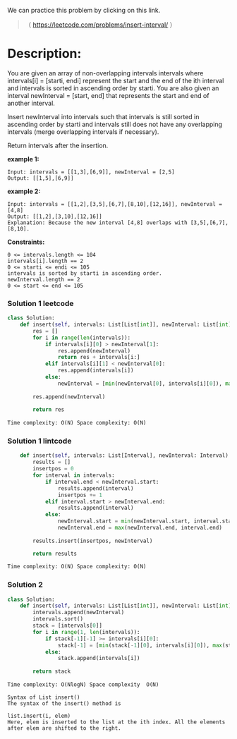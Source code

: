We can practice this problem by clicking on this link.
>（ https://leetcode.com/problems/insert-interval/ ）
# Description:
 <p> You are given an array of non-overlapping intervals intervals where intervals[i] = [starti, endi] represent the start and the end of the ith interval and intervals is sorted in ascending order by starti. You are also given an interval newInterval = [start, end] that represents the start and end of another interval.

Insert newInterval into intervals such that intervals is still sorted in ascending order by starti and intervals still does not have any overlapping intervals (merge overlapping intervals if necessary).

Return intervals after the insertion. </p> 

**example 1:**
```
Input: intervals = [[1,3],[6,9]], newInterval = [2,5]
Output: [[1,5],[6,9]]
```

**example 2:**
```
Input: intervals = [[1,2],[3,5],[6,7],[8,10],[12,16]], newInterval = [4,8]
Output: [[1,2],[3,10],[12,16]]
Explanation: Because the new interval [4,8] overlaps with [3,5],[6,7],[8,10].
```

**Constraints:**
```
0 <= intervals.length <= 104
intervals[i].length == 2
0 <= starti <= endi <= 105
intervals is sorted by starti in ascending order.
newInterval.length == 2
0 <= start <= end <= 105
```

 ### Solution 1 leetcode

```Python
class Solution:
    def insert(self, intervals: List[List[int]], newInterval: List[int]) -> List[List[int]]:
        res = []
        for i in range(len(intervals)):
            if intervals[i][0] > newInterval[1]:
                res.append(newInterval)
                return res + intervals[i:]
            elif intervals[i][1] < newInterval[0]:
                res.append(intervals[i])
            else:
                newInterval = [min(newInterval[0], intervals[i][0]), max(newInterval[1], intervals[i][1])]
        
        res.append(newInterval)
        
        return res
        
Time complexity: O(N) Space complexity: O(N)
```
 ### Solution 1 lintcode

```Python
    def insert(self, intervals: List[Interval], newInterval: Interval) -> List[Interval]:
        results = []
        insertpos = 0
        for interval in intervals:
            if interval.end < newInterval.start:
                results.append(interval)
                insertpos += 1
            elif interval.start > newInterval.end:
                results.append(interval)
            else:
                newInterval.start = min(newInterval.start, interval.start)
                newInterval.end = max(newInterval.end, interval.end)
        
        results.insert(insertpos, newInterval)

        return results
        
Time complexity: O(N) Space complexity: O(N)
```

 ### Solution 2

```Python
class Solution:
    def insert(self, intervals: List[List[int]], newInterval: List[int]) -> List[List[int]]:
        intervals.append(newInterval)
        intervals.sort()
        stack = [intervals[0]]
        for i in range(1, len(intervals)):
            if stack[-1][-1] >= intervals[i][0]:
                stack[-1] = [min(stack[-1][0], intervals[i][0]), max(stack[-1][-1], intervals[i][1])]
            else:
                stack.append(intervals[i])
        
        return stack
    
Time complexity: O(NlogN) Space complexity  O(N)
```

```
Syntax of List insert()
The syntax of the insert() method is

list.insert(i, elem)
Here, elem is inserted to the list at the ith index. All the elements after elem are shifted to the right.
```
